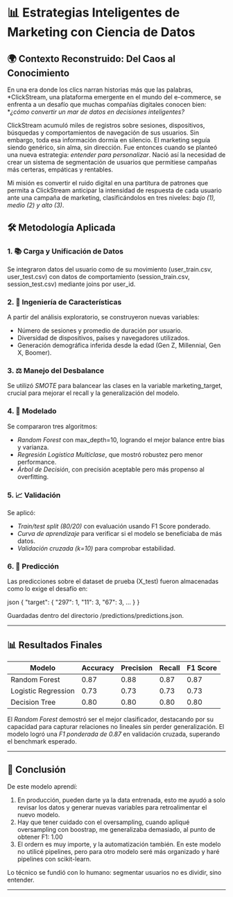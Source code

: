 # 📊 Estrategias Inteligentes de Marketing con Ciencia de Datos

## 🌍 Contexto Reconstruido: Del Caos al Conocimiento

En una era donde los clics narran historias más que las palabras, *ClickStream, una plataforma emergente en el mundo del e-commerce, se enfrenta a un desafío que muchas compañías digitales conocen bien: **¿cómo convertir un mar de datos en decisiones inteligentes?*

ClickStream acumuló miles de registros sobre sesiones, dispositivos, búsquedas y comportamientos de navegación de sus usuarios. Sin embargo, toda esa información dormía en silencio. El marketing seguía siendo genérico, sin alma, sin dirección. Fue entonces cuando se planteó una nueva estrategia: *entender para personalizar*. Nació así la necesidad de crear un sistema de segmentación de usuarios que permitiese campañas más certeras, empáticas y rentables.

Mi misión es convertir el ruido digital en una partitura de patrones que permita a ClickStream anticipar la intensidad de respuesta de cada usuario ante una campaña de marketing, clasificándolos en tres niveles: *bajo (1), medio (2) y alto (3)*.


## 🛠 Metodología Aplicada



### 1. 📚 Carga y Unificación de Datos

Se integraron datos del usuario como de su movimiento (user_train.csv, user_test.csv) con datos de comportamiento (session_train.csv, session_test.csv) mediante joins por user_id.

### 2. 🧪 Ingeniería de Características

A partir del análisis exploratorio, se construyeron nuevas variables:

* Número de sesiones y promedio de duración por usuario.
* Diversidad de dispositivos, países y navegadores utilizados.
* Generación demográfica inferida desde la edad (Gen Z, Millennial, Gen X, Boomer).

### 3. ⚖ Manejo del Desbalance

Se utilizó *SMOTE* para balancear las clases en la variable marketing_target, crucial para mejorar el recall y la generalización del modelo.

### 4. 🤖 Modelado

Se compararon tres algoritmos:

* *Random Forest* con max_depth=10, logrando el mejor balance entre bias y varianza.
* *Regresión Logística Multiclase*, que mostró robustez pero menor performance.
* *Árbol de Decisión*, con precisión aceptable pero más propenso al overfitting.

### 5. 📈 Validación

Se aplicó:

* *Train/test split (80/20)* con evaluación usando F1 Score ponderado.
* *Curva de aprendizaje* para verificar si el modelo se beneficiaba de más datos.
* *Validación cruzada (k=10)* para comprobar estabilidad.

### 6. 🧮 Predicción

Las predicciones sobre el dataset de prueba (X_test) fueron almacenadas como lo exige el desafío en:

json
{
  "target": {
    "297": 1,
    "11": 3,
    "67": 3,
    ...
  }
}


Guardadas dentro del directorio /predictions/predictions.json.

---

## 📊 Resultados Finales

| Modelo              | Accuracy | Precision | Recall | F1 Score |
| ------------------- | -------- | --------- | ------ | -------- |
| Random Forest       | 0.87     | 0.88      | 0.87   | 0.87     |
| Logistic Regression | 0.73     | 0.73      | 0.73   |  0.73    |
| Decision Tree       | 0.80     | 0.80      | 0.80   | 0.80     |

El *Random Forest* demostró ser el mejor clasificador, destacando por su capacidad para capturar relaciones no lineales sin perder generalización. El modelo logró una *F1 ponderada de 0.87* en validación cruzada, superando el benchmark esperado.

---

## 🧭 Conclusión

De este modelo aprendí:
1. En producción, pueden darte ya la data entrenada, esto me ayudó a solo revisar los datos y generar nuevas variables para retroalimentar el nuevo modelo.
2. Hay que tener cuidado con el oversampling, cuando apliqué oversampling con boostrap, me generalizaba demasiado, al punto de obtener F1: 1.00
3. El ordern es muy importe, y la automatización también. En este modelo no utilicé pipelines, pero para otro modelo seré más organizado y haré pipelines con scikit-learn.

Lo técnico se fundió con lo humano: segmentar usuarios no es dividir, sino entender. 

---

